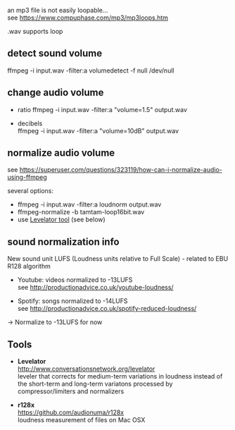 an mp3 file is not easily loopable...   
see https://www.compuphase.com/mp3/mp3loops.htm  

.wav supports loop

## detect sound volume
ffmpeg -i input.wav -filter:a volumedetect -f null /dev/null

## change audio volume
- ratio
ffmpeg -i input.wav -filter:a "volume=1.5" output.wav

- decibels  
ffmpeg -i input.wav -filter:a "volume=10dB" output.wav

## normalize audio volume
see https://superuser.com/questions/323119/how-can-i-normalize-audio-using-ffmpeg  

several options:  
- ffmpeg -i input.wav -filter:a loudnorm output.wav
- ffmpeg-normalize -b tamtam-loop16bit.wav
- use [Levelator tool](http://www.conversationsnetwork.org/levelator) (see below)



## sound normalization info
New sound unit LUFS (Loudness units relative to Full Scale) - related to EBU R128 algorithm

- Youtube: videos normalized to -13LUFS  
see http://productionadvice.co.uk/youtube-loudness/

- Spotify: songs normalized to -14LUFS  
see http://productionadvice.co.uk/spotify-reduced-loudness/

-> Normalize to -13LUFS for now

## Tools

- **Levelator**  
http://www.conversationsnetwork.org/levelator  
leveler that corrects for medium-term variations in loudness instead of the short-term and long-term variatons processed by compressor/limiters and normalizers

- **r128x**  
https://github.com/audionuma/r128x  
loudness measurement of files on Mac OSX 


